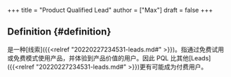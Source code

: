 +++
title = "Product Qualified Lead"
author = ["Max"]
draft = false
+++

## Definition {#definition}

是一种[线索]({{<relref "20220227234531-leads.md#" >}})。指通过免费试用或免费模式使用产品，并体验到产品价值的用户。因此 PQL
比其他[Leads]({{<relref "20220227234531-leads.md#" >}})更有可能成为付费用户。